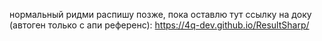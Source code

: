 нормальный ридми распишу позже, пока оставлю тут ссылку на доку (автоген только с апи референс): https://4q-dev.github.io/ResultSharp/